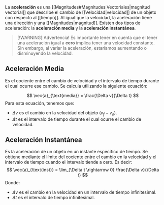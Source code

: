 La **aceleración** es una [[Magnitudes#Magnitudes Vectoriales|magnitud vectorial]] que describe el cambio de [[Velocidad|velocidad]] de un objeto con respecto al [[tiempo]]. Al igual que la velocidad, la aceleración tiene una dirección y una [[Magnitudes|magnitud]]. Existen dos tipos de aceleración: la **aceleración media** y la **aceleración instantánea**.


> [!WARNING] Advertencia!
> Es importante tener en cuenta que el tener una aceleración igual a **cero** implica tener una velocidad constante. Sin embargo, al variar la aceleración, estaríamos aumentando o disminuyendo la velocidad.
>
## Aceleración Media
Es el cociente entre el cambio de velocidad y el intervalo de tiempo durante el cual ocurre ese cambio. Se calcula utilizando la siguiente ecuación:

$$
\vec{a}_{\text{media}} = \frac{\Delta v}{\Delta t}
$$
Para esta ecuación, tenemos que:
- $\Delta v$ es el cambio en la velocidad del objeto ($v_f - v_o$).
- $\Delta t$ es el intervalo de tiempo durante el cual ocurre el cambio de velocidad.

## Aceleración Instantánea
Es la aceleración de un objeto en un instante específico de tiempo. Se obtiene mediante el límite del cociente entre el cambio en la velocidad y el intervalo de tiempo cuando el intervalo tiende a cero. Es decir:
$$
\vec{a}_{\text{inst}} = \lim_{\Delta t \rightarrow 0} \frac{\Delta v}{\Delta t}
$$
Donde:
- $\Delta v$ es el cambio en la velocidad en un intervalo de tiempo infinitesimal.
- $\Delta t$ es el intervalo de tiempo infinitesimal.